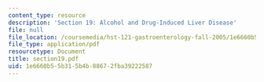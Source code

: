 ```yaml
---
content_type: resource
description: 'Section 19: Alcohol and Drug-Induced Liver Disease'
file: null
file_location: /coursemedia/hst-121-gastroenterology-fall-2005/1e6660b55b315b4b88672fba39222587_section19.pdf
file_type: application/pdf
resourcetype: Document
title: section19.pdf
uid: 1e6660b5-5b31-5b4b-8867-2fba39222587
---
```

